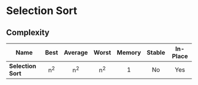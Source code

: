 # Selection Sort

## Complexity

| Name               |     Best      |    Average    |     Worst     | Memory | Stable | In-Place |
| ------------------ | :-----------: | :-----------: | :-----------: | :----: | :----: | :------: |
| **Selection Sort** | n<sup>2</sup> | n<sup>2</sup> | n<sup>2</sup> |   1    |   No   |   Yes    |
